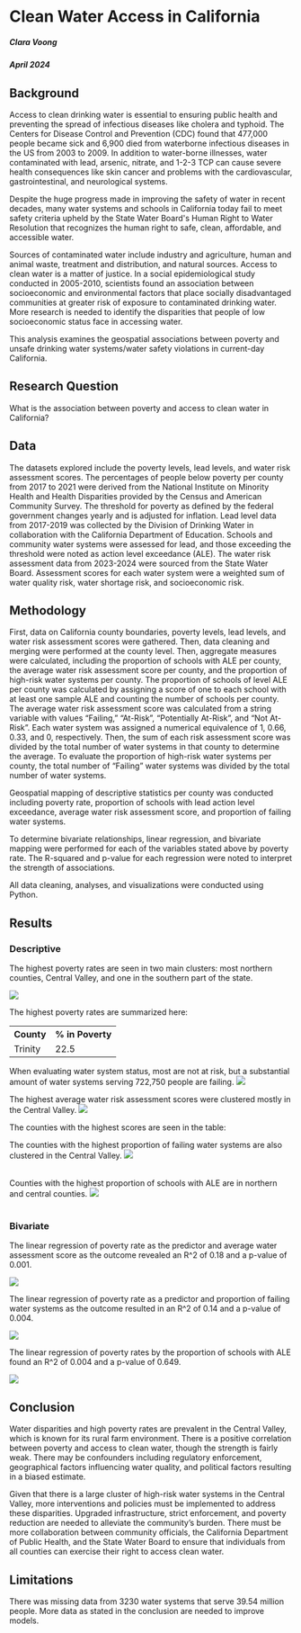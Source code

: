 # Clean Water Access in California
##### Clara Voong
##### April 2024

## Background
Access to clean drinking water is essential to ensuring public health and preventing the spread of infectious diseases like cholera and typhoid. The Centers for Disease Control and Prevention (CDC) found that 477,000 people became sick and 6,900 died from waterborne infectious diseases in the US from 2003 to 2009. In addition to water-borne illnesses, water contaminated with lead, arsenic, nitrate, and 1-2-3 TCP can cause severe health consequences like skin cancer and problems with the cardiovascular, gastrointestinal, and neurological systems. 

Despite the huge progress made in improving the safety of water in recent decades, many water systems and schools in California today fail to meet safety criteria upheld by the State Water Board's Human Right to Water Resolution that recognizes the human right to safe, clean, affordable, and accessible water. 

Sources of contaminated water include industry and agriculture, human and animal waste, treatment and distribution, and natural sources. 
Access to clean water is a matter of justice. In a social epidemiological study conducted in 2005-2010, scientists found an association between socioeconomic and environmental factors that place socially disadvantaged communities at greater risk of exposure to contaminated drinking water. More research is needed to identify the disparities that people of low socioeconomic status face in accessing water.

This analysis examines the geospatial associations between poverty and unsafe drinking water systems/water safety violations in current-day California.

## Research Question

What is the association between poverty and access to clean water in California?

## Data

The datasets explored include the poverty levels, lead levels, and water risk assessment scores. The percentages of people below poverty per county from 2017 to 2021 were derived from the National Institute on Minority Health and Health Disparities provided by the Census and American Community Survey. The threshold for poverty as defined by the federal government changes yearly and is adjusted for inflation. Lead level data from 2017-2019 was collected by the Division of Drinking Water in collaboration with the California Department of Education. Schools and community water systems were assessed for lead, and those exceeding the threshold were noted as action level exceedance (ALE). The water risk assessment data from 2023-2024 were sourced from the State Water Board. Assessment scores for each water system were a weighted sum of water quality risk, water shortage risk, and socioeconomic risk. 

## Methodology

First, data on California county boundaries, poverty levels, lead levels, and water risk assessment scores were gathered. Then, data cleaning and merging were performed at the county level. Then, aggregate measures were calculated, including the proportion of schools with ALE per county, the average water risk assessment score per county, and the proportion of high-risk water systems per county. The proportion of schools of level ALE per county was calculated by assigning a score of one to each school with at least one sample ALE and counting the number of schools per county. The average water risk assessment score was calculated from a string variable with values “Failing,” “At-Risk”, “Potentially At-Risk”, and “Not At-Risk”. Each water system was assigned a numerical equivalence of 1, 0.66, 0.33, and 0, respectively. Then, the sum of each risk assessment score was divided by the total number of water systems in that county to determine the average. To evaluate the proportion of high-risk water systems per county, the total number of “Failing” water systems was divided by the total number of water systems.

Geospatial mapping of descriptive statistics per county was conducted including poverty rate, proportion of schools with lead action level exceedance, average water risk assessment score, and proportion of failing water systems.

To determine bivariate relationships, linear regression, and bivariate mapping were performed for each of the variables stated above by poverty rate. The R-squared and p-value for each regression were noted to interpret the strength of associations. 

All data cleaning, analyses, and visualizations were conducted using Python.

## Results

### Descriptive

The highest poverty rates are seen in two main clusters: most northern counties, Central Valley, and one in the southern part of the state.

<img src= "pov.png">

The highest poverty rates are summarized here:
<table>
  <tr>
    <th>County</th>
    <th>% in Poverty</th>
  </tr>
  <tr>
    <td>Trinity</td>
    <td>22.5</td>
  </tr>
</table>
  
When evaluating water system status, most are not at risk, but a substantial amount of water systems serving 722,750 people are failing. 
<img src= "statuses.png">

The highest average water risk assessment scores were clustered mostly in the Central Valley.
<img src= "waterstatus.png">

The counties with the highest scores are seen in the table:
<table>

The counties with the highest proportion of failing water systems are also clustered in the Central Valley.
<img src= "failing.png">
<table>

Counties with the highest proportion of schools with ALE are in northern and central counties. 
<img src= "lead.png" >

<table>
  
### Bivariate

The linear regression of poverty rate as the predictor and average water assessment score as the outcome revealed an R^2 of 0.18 and a p-value of 0.001.

<img src= "pov_waterscore_status.png">

The linear regression of poverty rate as a predictor and proportion of failing water systems as the outcome resulted in an R^2 of 0.14 and a p-value of 0.004.

<img src= "pov_failing_status.png">

The linear regression of poverty rates by the proportion of schools with ALE found an R^2 of 0.004 and a p-value of 0.649.

<img src= "pov_lead.png">

## Conclusion

Water disparities and high poverty rates are prevalent in the Central Valley, which is known for its rural farm environment. There is a positive correlation between poverty and access to clean water, though the strength is fairly weak. There may be confounders including regulatory enforcement, geographical factors influencing water quality, and political factors resulting in a biased estimate. 

Given that there is a large cluster of high-risk water systems in the Central Valley, more interventions and policies must be implemented to address these disparities. Upgraded infrastructure, strict enforcement, and poverty reduction are needed to alleviate the community’s burden. There must be more collaboration between community officials, the California Department of Public Health, and the State Water Board to ensure that individuals from all counties can exercise their right to access clean water. 

## Limitations

There was missing data from 3230 water systems that serve 39.54 million people. More data as stated in the conclusion are needed to improve models. 

